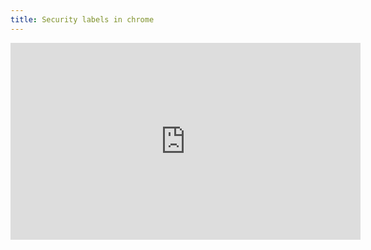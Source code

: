 ```yaml
---
title: Security labels in chrome
---
```


<iframe width="560" height="315" src="https://www.youtube.com/embed/wyK7YuwUWsU" frameborder="0" allowfullscreen></iframe>


